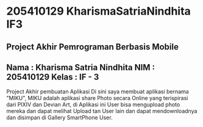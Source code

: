# 205410129 KharismaSatriaNindhita IF3
Project Akhir Pemrograman Berbasis Mobile
------------------------------------------
Nama : Kharisma Satria Nindhita
NIM : 205410129
Kelas : IF - 3
------------------------------------------
Project Akhir pembuatan Aplikasi
Di sini saya membuat aplikasi bernama "MIKU", MIKU adalah aplikasi share Photo secara Online yang
terispirasi dari PIXIV dan Devian Art, di Aplikasi ini User bisa mengupload photo mereka dan dapat
melihat Upload tan User lain dan dapat mendownloadnya dan disimpan di Gallery SmartPhone User.
